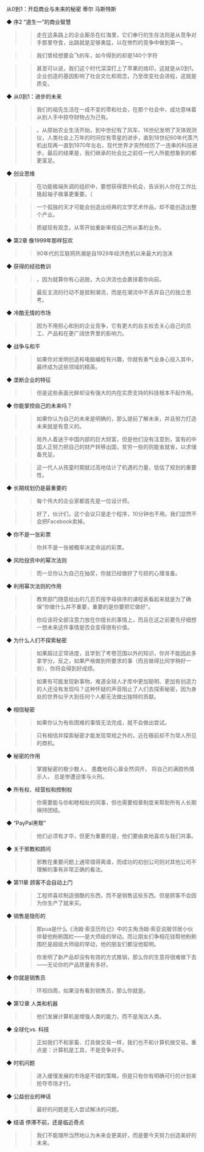从0到1：开启商业与未来的秘密
蒂尔 马斯特斯


◆ 序2 “道生一”的商业智慧

>> 走在这条路上的企业厮杀在红海里，它们奉行的生存法则是从竞争对手那里夺食，出路就是足够勇猛，以在惨烈的竞争中做到第一。

>> 我们曾经想要会飞的车，如今得到的却是140个字符

>> 甚至可以说，我们这个时代深深打上了苹果的烙印，这就是从0到1，企业创造的基因影响了社会文化和观念，乃至改变社会进程，这就是质变。

◆ 从0到1：进步的未来

>> 我们的祖先生活在一成不变的零和社会，在那个社会中，成功意味着从别人手中掠夺财物占为己有。

>> 。从原始农业生活开始，到中世纪有了风车、16世纪发明了天体观测仪，人类社会上万年的时间仅有零星的进步，直到18世纪60年代蒸汽机出现再一直到1970年左右，现代世界才突然经历了一连串的科技进步。最后的结果是，我们继承的社会比之前任一代人所能想象到的都更富足。

◆ 创业思维

>> 在功能极端失调的组织中，要想获得晋升机会，告诉别人你在工作比挽起袖子做事更重要。（

>> 一个孤独的天才可能会创造出经典的文学艺术作品，却不能创造出整个产业。

>> 质疑现有观念，从零开始重新审视自己所从事的业务。

◆ 第2章 像1999年那样狂欢

>> 90年代的互联网热潮是自1929年经济危机以来最大的泡沫

◆ 获得的经验教训

>> ，因为就算你有心逃脱，大众洪流也会裹挟着你向前。

>> 最反主流的行动不是抵制潮流，而是在潮流中不丢弃自己的独立思考。

◆ 冷酷无情的市场

>> 因为不用担心和别的企业竞争，它有更大的自主权去关心自己的员工、产品和在更广阔世界里的影响力。

◆ 战争与和平

>> 如果你对发明创造和电脑编程有兴趣，你就有勇气全身心投入其中，最终成为这些领域的精英。

◆ 垄断企业的特征

>> 但是这些表面光鲜却没有强大的内在实质支持的科技根本不起作用。

◆ 你能掌控自己的未来吗？

>> 如果你认为自己的未来是明确的，那么提前了解未来，并且努力打造未来就是有意义的。

>> 局外人着迷于中国内部的巨大财富，但是他们没有注意到，富有的中国人正努力把自己的财产转移出国，贫穷一些的则能省就省，以求储备充足。

>> 这一代人从孩童时期就过高地估计了机遇的力量，低估了规划的重要性。

◆ 长期规划仍是最重要的

>> 每个伟大的企业家都首先是一位设计师。

>> 好了，伙计们，这个会议只是走个程序，10分钟也不用。我们显然不会把Facebook卖掉。

◆ 你不是一张彩票

>> 你并不是一张被概率决定命运的彩票。

◆ 风险投资中的幂次法则

>> 而一旦你认为自己在抽奖，你就已经做好了亏损的心理准备。

◆ 利用幂次法则的作用

>> 教育部门随意给出的几百页按字母排序的课程表看起来就是为了确保“你做什么并不重要，重要的是你要把它做好”。

>> 你应该将全部注意力放在你擅长的事情上，而且在这之前要先仔细想一想未来这件事情是否会变得很有价值。


◆ 为什么人们不探索秘密

>> 如果超过正常进度，且学到了考卷范围以外的知识，你并不能因此多拿学分。反之，如果严格做到所要求的事（而且做得比同学稍好一些），你将会得到好成绩。

>> 如果有可能发现新事物，难道全球人才库中更加聪明、更加有创造力的人还没有发现吗？这种怀疑的声音阻止了人们去探索秘密，因为身处的世界似乎大到任何个人都无法做出独特的贡献。


◆ 相信秘密

>> 如果你认为有些困难的事情无法完成，就不会做出尝试。

>> 只有相信并探索秘密才能发现常规之外的，近在眼前却不为常人所见的商机。

◆ 秘密的作用

>> 掌握秘密的极少数人，
>> 愚蠢地将心扉全然洞开，
>> 将自己的满腔热情示人，
>> 总是惨遭迫害与火刑。


◆ 所有权、经营权和控制权

>> 你需要能与你和睦相处的同事，但也需要规章制度来帮助所有人长期保持团结。


◆ “PayPal黑帮”

>> 他们必须有才华，但更为重要的是，他们要由衷地喜欢与我们共事。

◆ 关于邪教和顾问

>> 邪教在重要问题上通常错得离谱，而成功的初创公司则对其他公司不理解的事有非常正确的看法。

◆ 第11章 顾客不会自动上门

>> 工程师喜欢制造很酷的东西，而不是销售这些东西。但是顾客不会因为你生产了就来买。

◆ 销售是隐形的

>> 那pua是什么《汤姆·索亚历险记》中的主角汤姆·索亚说服邻居小伙伴替他粉刷围栏——是大师级的举动。而让朋友们争相花钱帮他粉刷围栏是超级大师级的举动，他的朋友们都没他聪明。

>> 你发明了新产品却没有有效的方式推销，那么你的生意将很难做下去——无论你的产品质量有多好。


◆ 你就是销售员

>> 环视四周，如果没有看到销售员，那么你就是。


◆ 第12章 人类和机器

>> 他们发展计算机是增强人类的能力，而不是淘汰人类。


◆ 全球化vs. 科技

>> 正如我们不和家畜、灯具做交易一样，我们也不和计算机做交易。重点是：计算机是工具，不是竞争对手。


◆ 时机问题

>> 进入缓慢发展的市场是不错的策略，但是只有你有明确可行的计划来抢夺市场才行。

◆ 公益创业的神话

>> 最好的问题是无人尝试解决的问题。

◆ 结语 停滞不前，还是临近奇点

>> 我们不能理所当然地认为未来会更美好，而是要今天努力创造美好的未来。